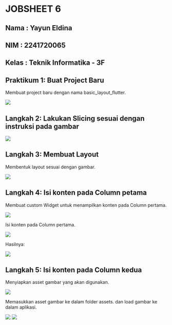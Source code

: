 # **JOBSHEET 6**

## Nama     : Yayun Eldina
## NIM      : 2241720065
## Kelas    : Teknik Informatika - 3F

## **Praktikum 1: Buat Project Baru**
Membuat project baru dengan nama basic_layout_flutter.

 <img src="img/langkah 1.png">

## **Langkah 2: Lakukan Slicing sesuai dengan instruksi pada gambar** 

 <img src="img/langkah 2.png">

## **Langkah 3: Membuat Layout**
Membentuk layout sesuai dengan gambar.

 <img src="img/langkah 3.png">

## **Langkah 4: Isi konten pada Column petama**
Membuat custom Widget untuk menampilkan konten pada Column pertama.

 <img src="img/langkah 4.png">

Isi konten pada Column pertama.

 <img src="img/Langkah 4..png">

Hasilnya:

 <img src="img/langkah 4,.png">


## **Langkah 5: Isi konten pada Column kedua**
Menyiapkan asset gambar yang akan digunakan.

 <img src="img/langkah 5.png">

Memasukkan asset gambar ke dalam folder assets. dan load gambar ke dalam aplikasi.

<img src="img/langkah 5,.png">

<img src="img/langkah 5..png">



